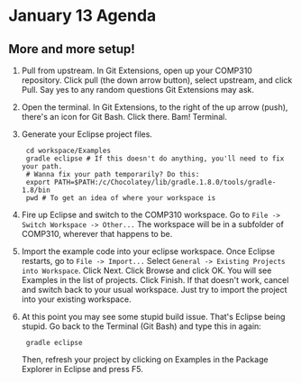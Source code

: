January 13 Agenda
=================

More and more setup!
--------------------

1. Pull from upstream. In Git Extensions, open up your COMP310 repository. Click pull (the down arrow button), select upstream, and click Pull. Say yes to any random questions Git Extensions may ask.
2. Open the terminal. In Git Extensions, to the right of the up arrow (push), there's an icon for Git Bash. Click there. Bam! Terminal.
3. Generate your Eclipse project files.

        cd workspace/Examples
        gradle eclipse # If this doesn't do anything, you'll need to fix your path.
        # Wanna fix your path temporarily? Do this:
        export PATH=$PATH:/c/Chocolatey/lib/gradle.1.8.0/tools/gradle-1.8/bin
        pwd # To get an idea of where your workspace is

4. Fire up Eclipse and switch to the COMP310 workspace. Go to `File -> Switch Workspace -> Other...`
    The workspace will be in a subfolder of COMP310, wherever that happens to be.
5. Import the example code into your eclipse workspace. Once Eclipse restarts, go to `File -> Import...` Select `General -> Existing Projects into Workspace`. Click Next. Click Browse and click OK. You will see Examples in the list of projects. Click Finish. If that doesn't work, cancel and switch back to your usual workspace. Just try to import the project into your existing workspace.
6. At this point you may see some stupid build issue. That's Eclipse being stupid. Go back to the Terminal (Git Bash) and type this in again:

        gradle eclipse

    Then, refresh your project by clicking on Examples in the Package Explorer in Eclipse and press F5.

